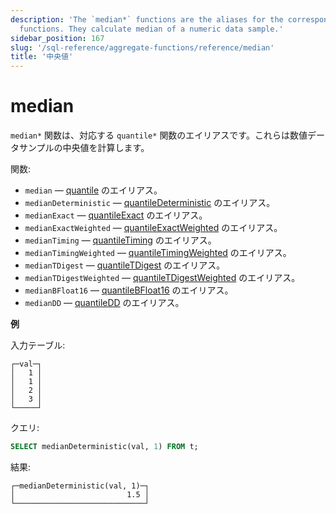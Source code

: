 ```yaml
---
description: 'The `median*` functions are the aliases for the corresponding `quantile*`
  functions. They calculate median of a numeric data sample.'
sidebar_position: 167
slug: '/sql-reference/aggregate-functions/reference/median'
title: '中央値'
---
```





# median

`median*` 関数は、対応する `quantile*` 関数のエイリアスです。これらは数値データサンプルの中央値を計算します。

関数:

- `median` — [quantile](/sql-reference/aggregate-functions/reference/quantile) のエイリアス。
- `medianDeterministic` — [quantileDeterministic](/sql-reference/aggregate-functions/reference/quantiledeterministic) のエイリアス。
- `medianExact` — [quantileExact](/sql-reference/aggregate-functions/reference/quantileexact#quantileexact) のエイリアス。
- `medianExactWeighted` — [quantileExactWeighted](/sql-reference/aggregate-functions/reference/quantileexactweighted) のエイリアス。
- `medianTiming` — [quantileTiming](/sql-reference/aggregate-functions/reference/quantiletiming) のエイリアス。
- `medianTimingWeighted` — [quantileTimingWeighted](/sql-reference/aggregate-functions/reference/quantiletimingweighted) のエイリアス。
- `medianTDigest` — [quantileTDigest](/sql-reference/aggregate-functions/reference/quantiletdigest) のエイリアス。
- `medianTDigestWeighted` — [quantileTDigestWeighted](/sql-reference/aggregate-functions/reference/quantiletdigestweighted) のエイリアス。
- `medianBFloat16` — [quantileBFloat16](/sql-reference/aggregate-functions/reference/quantilebfloat16) のエイリアス。
- `medianDD` — [quantileDD](/sql-reference/aggregate-functions/reference/quantileddsketch) のエイリアス。

**例**

入力テーブル:

```text
┌─val─┐
│   1 │
│   1 │
│   2 │
│   3 │
└─────┘
```

クエリ:

```sql
SELECT medianDeterministic(val, 1) FROM t;
```

結果:

```text
┌─medianDeterministic(val, 1)─┐
│                         1.5 │
└─────────────────────────────┘
```
